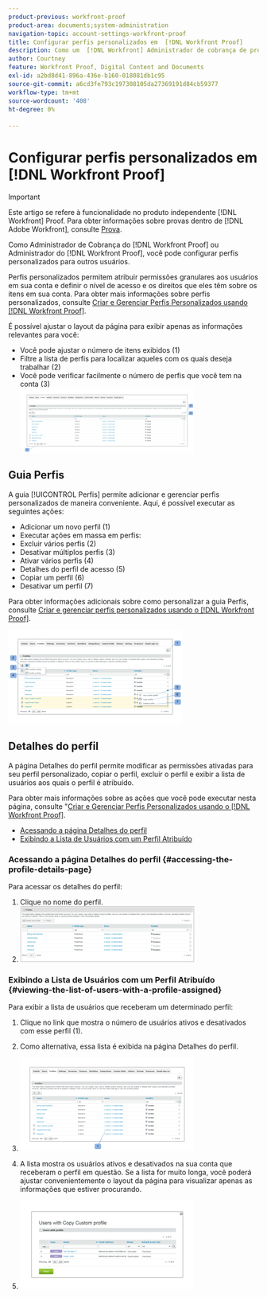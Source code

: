 ```yaml
---
product-previous: workfront-proof
product-area: documents;system-administration
navigation-topic: account-settings-workfront-proof
title: Configurar perfis personalizados em  [!DNL Workfront Proof]
description: Como um  [!DNL Workfront] Administrador de cobrança de prova ou [!DNL Workfront Proof] Administrador, você pode configurar perfis personalizados para outros usuários.
author: Courtney
feature: Workfront Proof, Digital Content and Documents
exl-id: a2bd8d41-896a-436e-b160-018081db1c95
source-git-commit: a6cd3fe793c197308105da27369191d84cb59377
workflow-type: tm+mt
source-wordcount: '408'
ht-degree: 0%

---
```


# Configurar perfis personalizados em [!DNL Workfront Proof]

>[!IMPORTANT]
>
>Este artigo se refere à funcionalidade no produto independente [!DNL Workfront] Proof. Para obter informações sobre provas dentro de [!DNL Adobe Workfront], consulte [Prova](../../../review-and-approve-work/proofing/proofing.md).

Como Administrador de Cobrança do [!DNL Workfront Proof] ou Administrador do [!DNL Workfront Proof], você pode configurar perfis personalizados para outros usuários.

Perfis personalizados permitem atribuir permissões granulares aos usuários em sua conta e definir o nível de acesso e os direitos que eles têm sobre os itens em sua conta. Para obter mais informações sobre perfis personalizados, consulte [Criar e Gerenciar Perfis Personalizados usando [!DNL Workfront Proof]](../../../workfront-proof/wp-mnguserscontacts/users/create-and-manage-custom-profiles.md).

É possível ajustar o layout da página para exibir apenas as informações relevantes para você:

* Você pode ajustar o número de itens exibidos (1)
* Filtre a lista de perfis para localizar aqueles com os quais deseja trabalhar (2)
* Você pode verificar facilmente o número de perfis que você tem na conta (3)\
   ![Layout.png](assets/layout-350x130.png)

## Guia Perfis

A guia [!UICONTROL Perfis] permite adicionar e gerenciar perfis personalizados de maneira conveniente. Aqui, é possível executar as seguintes ações:

* Adicionar um novo perfil (1)
* Executar ações em massa em perfis:
* Excluir vários perfis (2)
* Desativar múltiplos perfis (3)
* Ativar vários perfis (4)
* Detalhes do perfil de acesso (5)
* Copiar um perfil (6)
* Desativar um perfil (7)

Para obter informações adicionais sobre como personalizar a guia Perfis, consulte [Criar e gerenciar perfis personalizados usando o [!DNL Workfront Proof]](../../../workfront-proof/wp-mnguserscontacts/users/create-and-manage-custom-profiles.md).

![Guia_Perfis_1.png](assets/profiles-tab-1-350x190.png)

## Detalhes do perfil

A página Detalhes do perfil permite modificar as permissões ativadas para seu perfil personalizado, copiar o perfil, excluir o perfil e exibir a lista de usuários aos quais o perfil é atribuído.

Para obter mais informações sobre as ações que você pode executar nesta página, consulte &quot;[Criar e Gerenciar Perfis Personalizados usando o [!DNL Workfront Proof]](../../../workfront-proof/wp-mnguserscontacts/users/create-and-manage-custom-profiles.md).

* [Acessando a página Detalhes do perfil](#accessing-the-profile-details-page)
* [Exibindo a Lista de Usuários com um Perfil Atribuído](#viewing-the-list-of-users-with-a-profile-assigned)

### Acessando a página Detalhes do perfil {#accessing-the-profile-details-page}

Para acessar os detalhes do perfil:

1. Clique no nome do perfil.
1. ![Captura de tela_2018-10-02_at_10.24.29_AM.png](assets/screen-shot-2018-10-02-at-10.24.29-am-350x112.png)

### Exibindo a Lista de Usuários com um Perfil Atribuído {#viewing-the-list-of-users-with-a-profile-assigned}

Para exibir a lista de usuários que receberam um determinado perfil:

1. Clique no link que mostra o número de usuários ativos e desativados com esse perfil (1).
1. Como alternativa, essa lista é exibida na página Detalhes do perfil.
1. ![Lista_de_usuários_1.png](assets/users-list-1-350x188.png)

1. A lista mostra os usuários ativos e desativados na sua conta que receberam o perfil em questão. Se a lista for muito longa, você poderá ajustar convenientemente o layout da página para visualizar apenas as informações que estiver procurando.
1. ![Lista_de_usuários_2.png](assets/users-list-2-350x178.png)
